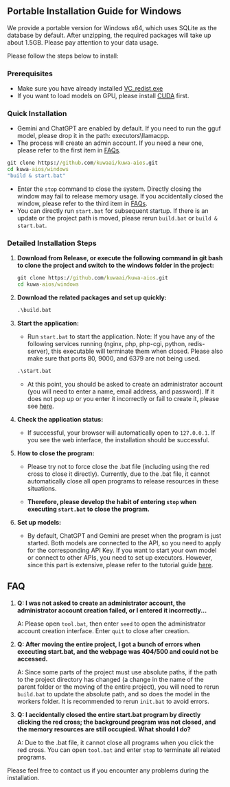 ## Portable Installation Guide for Windows

We provide a portable version for Windows x64, which uses SQLite as the database by default. After unzipping, the required packages will take up about 1.5GB. Please pay attention to your data usage.

Please follow the steps below to install:

### Prerequisites
- Make sure you have already installed [VC_redist.exe](https://learn.microsoft.com/en-US/cpp/windows/latest-supported-vc-redist?view=msvc-170)
- If you want to load models on GPU, please install [CUDA](https://developer.nvidia.com/cuda-toolkit) first.

### Quick Installation
- Gemini and ChatGPT are enabled by default. If you need to run the gguf model, please drop it in the path: executors\llamacpp.
- The process will create an admin account. If you need a new one, please refer to the first item in [FAQs](#faq).
```bat
git clone https://github.com/kuwaai/kuwa-aios.git
cd kuwa-aios/windows
"build & start.bat"
```
- Enter the `stop` command to close the system. Directly closing the window may fail to release memory usage. If you accidentally closed the window, please refer to the third item in [FAQs](#faq).
- You can directly run `start.bat` for subsequent startup. If there is an update or the project path is moved, please rerun `build.bat` or `build & start.bat`.

### Detailed Installation Steps

1. **Download from Release, or execute the following command in git bash to clone the project and switch to the windows folder in the project:**
   ```bat
   git clone https://github.com/kuwaai/kuwa-aios.git
   cd kuwa-aios/windows
   ```

2. **Download the related packages and set up quickly:**
   ```bat
   .\build.bat
   ```

3. **Start the application:**
   - Run `start.bat` to start the application. Note: If you have any of the following services running (nginx, php, php-cgi, python, redis-server), this executable will terminate them when closed. Please also make sure that ports 80, 9000, and 6379 are not being used.
   ```bat
   .\start.bat
   ```
   - At this point, you should be asked to create an administrator account (you will need to enter a name, email address, and password). If it does not pop up or you enter it incorrectly or fail to create it, please see [here](#faq).

4. **Check the application status:**
   - If successful, your browser will automatically open to `127.0.0.1`. If you see the web interface, the installation should be successful.

5. **How to close the program:**
   - Please try not to force close the .bat file (including using the red cross to close it directly). Currently, due to the .bat file, it cannot automatically close all open programs to release resources in these situations.

   - **Therefore, please develop the habit of entering `stop` when executing `start.bat` to close the program.**

6. **Set up models:**
   - By default, ChatGPT and Gemini are preset when the program is just started. Both models are connected to the API, so you need to apply for the corresponding API Key. If you want to start your own model or connect to other APIs, you need to set up executors. However, since this part is extensive, please refer to the tutorial guide [here](./executors/README.md).

## FAQ

1. **Q: I was not asked to create an administrator account, the administrator account creation failed, or I entered it incorrectly...**
   
   A: Please open `tool.bat`, then enter `seed` to open the administrator account creation interface. Enter `quit` to close after creation.

2. **Q: After moving the entire project, I got a bunch of errors when executing start.bat, and the webpage was 404/500 and could not be accessed.**

   A: Since some parts of the project must use absolute paths, if the path to the project directory has changed (a change in the name of the parent folder or the moving of the entire project), you will need to rerun `build.bat` to update the absolute path, and so does the model in the workers folder. It is recommended to rerun `init.bat` to avoid errors.

3. **Q: I accidentally closed the entire start.bat program by directly clicking the red cross; the background program was not closed, and the memory resources are still occupied. What should I do?**

   A: Due to the .bat file, it cannot close all programs when you click the red cross. You can open `tool.bat` and enter `stop` to terminate all related programs.

Please feel free to contact us if you encounter any problems during the installation.